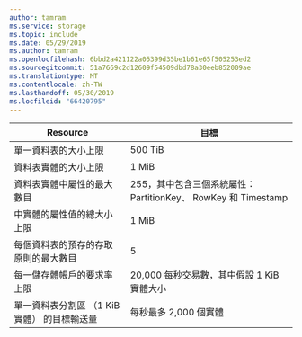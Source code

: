 ```yaml
---
author: tamram
ms.service: storage
ms.topic: include
ms.date: 05/29/2019
ms.author: tamram
ms.openlocfilehash: 6bbd2a421122a05399d35be1b61e65f505253ed2
ms.sourcegitcommit: 51a7669c2d12609f54509dbd78a30eeb852009ae
ms.translationtype: MT
ms.contentlocale: zh-TW
ms.lasthandoff: 05/30/2019
ms.locfileid: "66420795"
---
```

| Resource | 目標 |
|----------|---------------|
| 單一資料表的大小上限 | 500 TiB |
| 資料表實體的大小上限 | 1 MiB |
| 資料表實體中屬性的最大數目 | 255，其中包含三個系統屬性：PartitionKey、 RowKey 和 Timestamp |
| 中實體的屬性值的總大小上限 | 1 MiB |
| 每個資料表的預存的存取原則的最大數目 | 5 |
| 每一儲存體帳戶的要求率上限 | 20,000 每秒交易數，其中假設 1 KiB 實體大小 |
| 單一資料表分割區 （1 KiB 實體） 的目標輸送量 | 每秒最多 2,000 個實體 |
